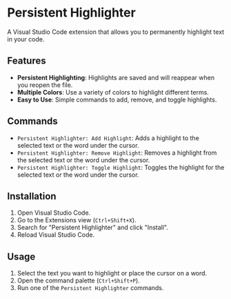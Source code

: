 # Persistent Highlighter

A Visual Studio Code extension that allows you to permanently highlight text in your code.

## Features

- **Persistent Highlighting**: Highlights are saved and will reappear when you reopen the file.
- **Multiple Colors**: Use a variety of colors to highlight different terms.
- **Easy to Use**: Simple commands to add, remove, and toggle highlights.

## Commands

- `Persistent Highlighter: Add Highlight`: Adds a highlight to the selected text or the word under the cursor.
- `Persistent Highlighter: Remove Highlight`: Removes a highlight from the selected text or the word under the cursor.
- `Persistent Highlighter: Toggle Highlight`: Toggles the highlight for the selected text or the word under the cursor.

## Installation

1. Open Visual Studio Code.
2. Go to the Extensions view (`Ctrl+Shift+X`).
3. Search for "Persistent Highlighter" and click "Install".
4. Reload Visual Studio Code.

## Usage

1. Select the text you want to highlight or place the cursor on a word.
2. Open the command palette (`Ctrl+Shift+P`).
3. Run one of the `Persistent Highlighter` commands.
